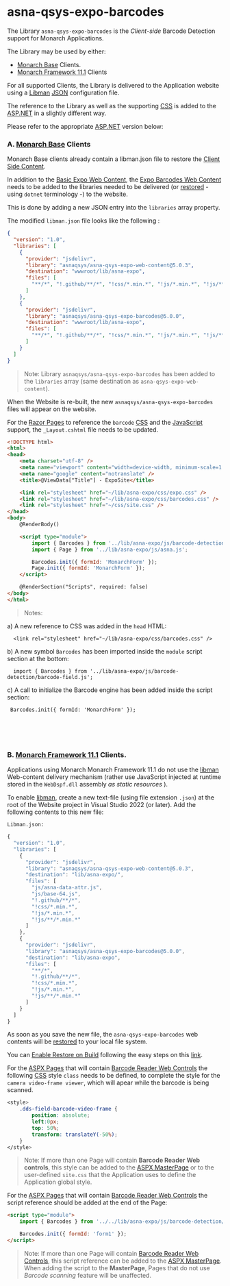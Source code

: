 # asna-qsys-expo-barcodes
The Library `asna-qsys-expo-barcodes` is the *Client-side* Barcode Detection support for Monarch Applications.

The Library may be used by either:

* [Monarch Base](https://asnaqsys.github.io/manuals/configuration/expo-client-side-barcode-scan-config.html) Clients. 
* [Monarch Framework 11.1](https://docs.asna.com/documentation/Help170/MonarchFX/_HTML/amfUnderstandingBarcodes.htm) Clients


For all supported Clients, the Library is delivered to the Application website using a [Libman](https://learn.microsoft.com/en-us/aspnet/core/client-side/libman/libman-vs?view=aspnetcore-8.0) [JSON](https://www.json.org/json-en.html) configuration file. 

The reference to the Library as well as the supporting [CSS](https://developer.mozilla.org/en-US/docs/Web/CSS) is added to the [ASP.NET](https://dotnet.microsoft.com/en-us/learn/aspnet/what-is-aspnet) in a slightly different way.

Please refer to the appropriate [ASP.NET](https://dotnet.microsoft.com/en-us/learn/aspnet/what-is-aspnet) version below:

### A. [Monarch Base](https://asnaqsys.github.io/manuals/configuration/expo-client-side-barcode-scan-config.html) Clients
Monarch Base clients already contain a libman.json file to restore the [Client Side Content](https://asnaqsys.github.io/manuals/configuration/expo-client-side-library.html).

In addition to the [Basic Expo Web Content](https://www.jsdelivr.com/package/gh/asnaqsys/asna-qsys-expo-web-content?tab=files), the [Expo Barcodes Web Content](https://www.jsdelivr.com/package/gh/asnaqsys/asna-qsys-expo-barcodes?tab=files) needs to be added to the libraries needed to be delivered (or [restored](https://learn.microsoft.com/en-us/dotnet/core/tools/dotnet-restore) - using `dotnet` terminology -) to the website.

This is done by adding a new JSON entry into the `libraries` array property. 

The modified `libman.json` file looks like the following :

```json
{
  "version": "1.0",
  "libraries": [
    {
      "provider": "jsdelivr",
      "library": "asnaqsys/asna-qsys-expo-web-content@5.0.3",
      "destination": "wwwroot/lib/asna-expo",
      "files": [
        "**/*", "!.github/**/*", "!css/*.min.*", "!js/*.min.*", "!js/**/*.min.*"
      ]
    },
    {
      "provider": "jsdelivr",
      "library": "asnaqsys/asna-qsys-expo-barcodes@5.0.0",
      "destination": "wwwroot/lib/asna-expo",
      "files": [
        "**/*", "!.github/**/*", "!css/*.min.*", "!js/*.min.*", "!js/**/*.min.*"
      ]
    }
  ]
}
```

>Note: Library `asnaqsys/asna-qsys-expo-barcodes` has been added to the `libraries` array (same destination as `asna-qsys-expo-web-content`).

When the Website is re-built, the new `asnaqsys/asna-qsys-expo-barcodes` files will appear on the website.

For the [Razor Pages](https://learn.microsoft.com/en-us/aspnet/core/razor-pages/?view=aspnetcore-8.0&tabs=visual-studio) to reference the `barcode` [CSS](https://developer.mozilla.org/en-US/docs/Web/CSS) and the [JavaScript](https://developer.mozilla.org/en-US/docs/Web/JavaScript) support, 
the `_Layout.cshtml` file needs to be updated.

```html
<!DOCTYPE html>
<html>
<head>
    <meta charset="utf-8" />
    <meta name="viewport" content="width=device-width, minimum-scale=1.0, maximum-scale=1.0" />
    <meta name="google" content="notranslate" />
    <title>@ViewData["Title"] - ExpoSite</title>

    <link rel="stylesheet" href="~/lib/asna-expo/css/expo.css" />
    <link rel="stylesheet" href="~/lib/asna-expo/css/barcodes.css" />
    <link rel="stylesheet" href="~/css/site.css" />
</head>
<body>
    @RenderBody()

    <script type="module">
        import { Barcodes } from '../lib/asna-expo/js/barcode-detection/barcode-field.js';
        import { Page } from '../lib/asna-expo/js/asna.js';

        Barcodes.init({ formId: 'MonarchForm' });
        Page.init({ formId: 'MonarchForm' });
    </script>

    @RenderSection("Scripts", required: false)
</body>
</html>
```

>Notes: 

   a)  A new reference to CSS was added in the `head` HTML: 
     
      <link rel="stylesheet" href="~/lib/asna-expo/css/barcodes.css" />

   b) A new symbol `Barcodes` has been imported inside the `module` script section at the bottom: 
    
      import { Barcodes } from '../lib/asna-expo/js/barcode-detection/barcode-field.js';

   c) A call to initialize the Barcode engine has been added inside the script section: 
     
     Barcodes.init({ formId: 'MonarchForm' });

<br/>
<br/>
<br/>

### B. [Monarch Framework 11.1](https://docs.asna.com/documentation/Help170/MonarchFX/_HTML/amfUnderstandingBarcodes.htm) Clients.  

Applications using Monarch Monarch Framework 11.1 do not use the [libman](https://learn.microsoft.com/en-us/aspnet/core/client-side/libman/libman-vs?view=aspnetcore-8.0) Web-content delivery mechanism (rather use JavaScript injected at runtime stored in the `WebDspf.dll` assembly *as static resources* ).

To enable [libman](https://learn.microsoft.com/en-us/aspnet/core/client-side/libman/libman-vs?view=aspnetcore-8.0), create a new text-file (using file extension `.json`) at the root of the Website project in Visual Studio 2022 (or later). Add the following contents to this new file:

`Libman.json:`

```javascript
{
  "version": "1.0",
  "libraries": [
    {
      "provider": "jsdelivr",
      "library": "asnaqsys/asna-qsys-expo-web-content@5.0.3",
      "destination": "lib/asna-expo/",
      "files": [
        "js/asna-data-attr.js",
        "js/base-64.js",
        "!.github/**/*",
        "!css/*.min.*",
        "!js/*.min.*",
        "!js/**/*.min.*"
      ]
    },
    {
      "provider": "jsdelivr",
      "library": "asnaqsys/asna-qsys-expo-barcodes@5.0.0",
      "destination": "lib/asna-expo",
      "files": [
        "**/*",
        "!.github/**/*",
        "!css/*.min.*",
        "!js/*.min.*",
        "!js/**/*.min.*"
      ]
    }
  ]
}
```

As soon as you save the new file, the `asna-qsys-expo-barcodes` web contents will be [restored](https://learn.microsoft.com/en-us/dotnet/core/tools/dotnet-restore) to your local file system.

You can [Enable Restore on Build](https://devblogs.microsoft.com/dotnet/library-manager-client-side-content-manager-for-web-apps/) following the easy steps on this [link](https://devblogs.microsoft.com/dotnet/library-manager-client-side-content-manager-for-web-apps/).

For the [ASPX Pages](https://learn.microsoft.com/en-us/previous-versions/aspnet/dd566231(v=vs.140)) that will contain [Barcode Reader Web Controls](https://docs.asna.com/documentation/Help170/MonarchFX/_HTML/amfUnderstandingBarcodes.htm) the following [CSS](https://developer.mozilla.org/en-US/docs/Web/CSS) style `class` needs to be defined, to complete the style for the `camera video-frame viewer`, which will apear while the barcode is being scanned.

```css
<style>
    .dds-field-barcode-video-frame {
        position: absolute;
        left:0px;
        top: 50%;
        transform: translateY(-50%);
    }
</style>
```
>Note: If more than one Page will contain **Barcode Reader Web controls**, this style can be added to the [ASPX MasterPage](https://learn.microsoft.com/en-us/previous-versions/aspnet/wtxbf3hh(v=vs.100)) or to the user-defined `site.css` that the Application uses to define the Application global style.

For the [ASPX Pages](https://learn.microsoft.com/en-us/previous-versions/aspnet/dd566231(v=vs.140)) that will contain [Barcode Reader Web Controls](https://docs.asna.com/documentation/Help170/MonarchFX/_HTML/amfUnderstandingBarcodes.htm) the script reference should be added at the end of the Page:

```html
<script type="module">
    import { Barcodes } from '../../lib/asna-expo/js/barcode-detection/barcode-field.js';

    Barcodes.init({ formId: 'form1' });
</script>
```

>Note: If more than one Page will contain [Barcode Reader Web Controls](https://docs.asna.com/documentation/Help170/MonarchFX/_HTML/amfUnderstandingBarcodes.htm), this script reference can be added to the [ASPX MasterPage](https://learn.microsoft.com/en-us/previous-versions/aspnet/wtxbf3hh(v=vs.100)). When adding the script to the **MasterPage**, Pages that do not use *Barcode scanning* feature will be unaffected. 
 